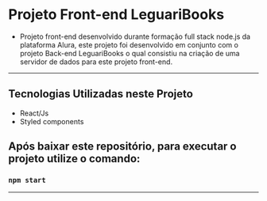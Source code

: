 # Projeto Front-end LeguariBooks

- Projeto front-end desenvolvido durante formação full stack node.js da plataforma Alura, este projeto foi desenvolvido em conjunto com o projeto Back-end LeguariBooks o qual consistiu na criação de uma servidor de dados para este projeto front-end.

*******

## Tecnologias Utilizadas neste Projeto

- React/Js
- Styled components

## Após baixar este repositório, para executar o projeto utilize o comando:

### `npm start`

*******
